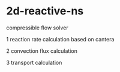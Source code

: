 # 2d-reactive-ns
compressible flow solver

1 reaction rate calculation
based on cantera

2 convection flux calculation

3 transport calculation
